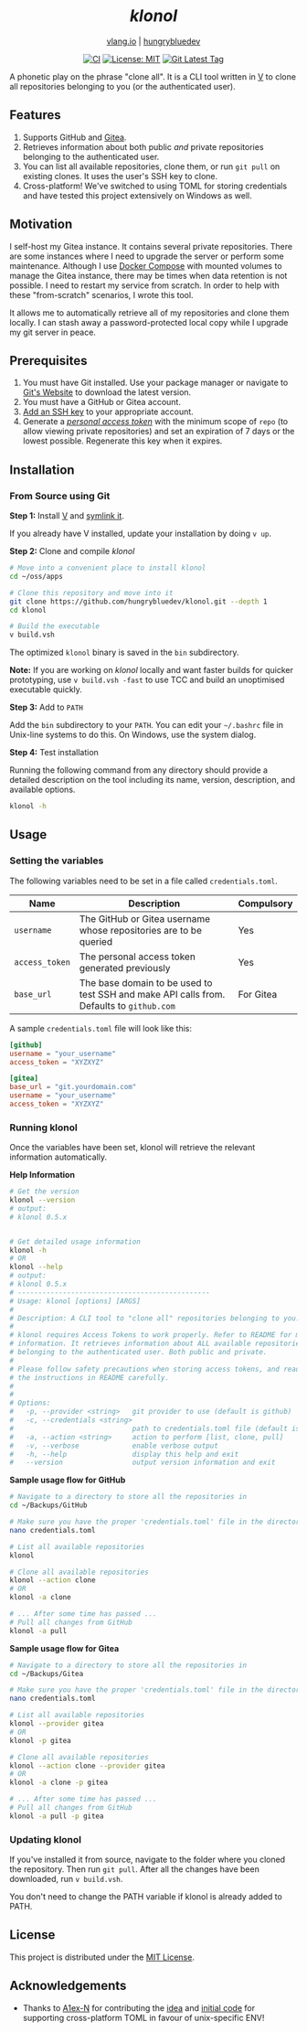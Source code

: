 <!--suppress HtmlDeprecatedAttribute -->
<div align="center">
<h1><em>klonol</em></h1>

[vlang.io](https://vlang.io) | [hungrybluedev](https://hungrybluedev.in/)

</div>
<!--suppress HtmlDeprecatedAttribute -->
<div align="center">

[![CI][workflow_badge]][workflow_url]
[![License: MIT][license_badge]][license_url]
[![Git Latest Tag][git_tag_badge]][git_tag_url]

</div>

A phonetic play on the phrase "clone all". It is a CLI tool written in
[V](https://vlang.io/) to clone all repositories belonging to you (or the
authenticated user).

## Features

1. Supports GitHub and [Gitea](https://gitea.io/en-us/).
2. Retrieves information about both public _and_ private repositories belonging
   to the authenticated user.
3. You can list all available repositories, clone them, or run `git pull`
   on existing clones. It uses the user's SSH key to clone.
4. Cross-platform! We've switched to using TOML for storing credentials and
   have tested this project extensively on Windows as well.

## Motivation

I self-host my Gitea instance. It contains several private repositories. There
are some instances where I need to upgrade the server or perform some
maintenance. Although I use [Docker Compose](https://docs.docker.com/compose/)
with mounted volumes to manage the Gitea instance, there may be times when
data retention is not possible. I need to restart my service from scratch. In
order to help with these "from-scratch" scenarios, I wrote this tool.

It allows me to automatically retrieve all of my repositories and clone them
locally. I can stash away a password-protected local copy while I upgrade my
git server in peace.

## Prerequisites

1. You must have Git installed. Use your package manager or navigate to
   [Git's Website](https://git-scm.com/downloads) to download the latest
   version.
2. You must have a GitHub or Gitea account.
3. [Add an SSH key](https://docs.github.com/en/authentication/connecting-to-github-with-ssh/adding-a-new-ssh-key-to-your-github-account)
   to your appropriate account.
4. Generate a [_personal access
   token_](https://docs.github.com/en/authentication/keeping-your-account-and-data-secure/creating-a-personal-access-token)
   with the minimum scope of `repo` (to allow viewing private repositories)
   and set an expiration of 7 days or the lowest possible. Regenerate this
   key when it expires.

## Installation

### From Source using Git

**Step 1:** Install
[V](https://github.com/vlang/v/blob/master/doc/docs.md#install-from-source)
and [symlink it](https://github.com/vlang/v#symlinking).

If you already have V installed, update your installation by doing `v up`.

**Step 2:** Clone and compile _klonol_

```bash
# Move into a convenient place to install klonol
cd ~/oss/apps

# Clone this repository and move into it
git clone https://github.com/hungrybluedev/klonol.git --depth 1
cd klonol

# Build the executable
v build.vsh
```

The optimized `klonol` binary is saved in the `bin` subdirectory.

**Note:** If you are working on _klonol_ locally and want faster builds for quicker
prototyping, use `v build.vsh -fast` to use TCC and build an unoptimised executable
quickly.

**Step 3:** Add to `PATH`

Add the `bin` subdirectory to your `PATH`. You can edit your `~/.bashrc` file
in Unix-line systems to do this. On Windows, use the system dialog.

**Step 4:** Test installation

Running the following command from any directory should provide a detailed
description on the tool including its name, version, description, and
available options.

```bash
klonol -h
```

## Usage

### Setting the variables

The following variables need to be set in a file called `credentials.toml`.

| Name           | Description                                                                              | Compulsory |
|----------------|------------------------------------------------------------------------------------------|------------|
| `username`     | The GitHub or Gitea username whose repositories are to be queried                        | Yes        |
| `access_token` | The personal access token generated previously                                           | Yes        |
| `base_url`     | The base domain to be used to test SSH and make API calls from. Defaults to `github.com` | For Gitea  |

A sample `credentials.toml` file will look like this:

```toml
[github]
username = "your_username"
access_token = "XYZXYZ"

[gitea]
base_url = "git.yourdomain.com"
username = "your_username"
access_token = "XYZXYZ"

```

### Running klonol

Once the variables have been set, klonol will retrieve the relevant
information automatically.

**Help Information**

```bash
# Get the version
klonol --version
# output:
# klonol 0.5.x


# Get detailed usage information
klonol -h
# OR
klonol --help
# output:
# klonol 0.5.x
# -----------------------------------------------
# Usage: klonol [options] [ARGS]
#
# Description: A CLI tool to "clone all" repositories belonging to you.
#
# klonol requires Access Tokens to work properly. Refer to README for more
# information. It retrieves information about ALL available repositories
# belonging to the authenticated user. Both public and private.
#
# Please follow safety precautions when storing access tokens, and read
# the instructions in README carefully.
#
#
# Options:
#   -p, --provider <string>   git provider to use (default is github)
#   -c, --credentials <string>
#                             path to credentials.toml file (default is ./credentials.toml)
#   -a, --action <string>     action to perform [list, clone, pull]
#   -v, --verbose             enable verbose output
#   -h, --help                display this help and exit
#   --version                 output version information and exit
```

**Sample usage flow for GitHub**

```bash
# Navigate to a directory to store all the repositories in
cd ~/Backups/GitHub

# Make sure you have the proper 'credentials.toml' file in the directory
nano credentials.toml

# List all available repositories
klonol

# Clone all available repositories
klonol --action clone
# OR
klonol -a clone

# ... After some time has passed ...
# Pull all changes from GitHub
klonol -a pull
```

**Sample usage flow for Gitea**

```bash
# Navigate to a directory to store all the repositories in
cd ~/Backups/Gitea

# Make sure you have the proper 'credentials.toml' file in the directory
nano credentials.toml

# List all available repositories
klonol --provider gitea
# OR
klonol -p gitea

# Clone all available repositories
klonol --action clone --provider gitea
# OR
klonol -a clone -p gitea

# ... After some time has passed ...
# Pull all changes from GitHub
klonol -a pull -p gitea
```

### Updating klonol

If you've installed it from source, navigate to the folder where you cloned
the repository. Then run `git pull`. After all the changes have been
downloaded, run `v build.vsh`.

You don't need to change the PATH variable if
klonol is already added to PATH.

## License

This project is distributed under the [MIT License](LICENSE).

[workflow_badge]: https://github.com/hungrybluedev/klonol/actions/workflows/ci.yml/badge.svg

[license_badge]: https://img.shields.io/badge/License-MIT-blue.svg

[workflow_url]: https://github.com/hungrybluedev/klonol/actions/workflows/ci.yml

[license_url]: https://github.com/hungrybluedev/klonol/blob/main/LICENSE

[git_tag_url]: https://github.com/hungrybluedev/klonol/tags

[git_tag_badge]: https://img.shields.io/github/v/tag/hungrybluedev/klonol?color=purple&include_prereleases&sort=semver

## Acknowledgements

 - Thanks to [A1ex-N][a1ex_n] for contributing the [idea][toml_idea] and
[initial code][toml_pr] for supporting cross-platform TOML in favour of
unix-specific ENV!

[a1ex_n]: https://github.com/A1ex-N

[toml_idea]: https://github.com/hungrybluedev/klonol/issues/1

[toml_pr]: https://github.com/hungrybluedev/klonol/pull/2
